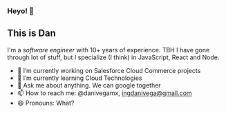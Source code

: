 ### Heyo! 👋
## This is Dan

I'm a *software engineer* with 10+ years of experience. TBH I have gone through lot of stuff, but I specialize (I think) in JavaScript, React and Node.

- 🔭 I’m currently working on Salesforce Cloud Commerce projects
- 🌱 I’m currently learning Cloud Technologies
- 💬 Ask me about anything. We can google together
- 📫 How to reach me: @danivegamx, ingdanivega@gmail.com
- 😄 Pronouns: What?

<!--
**danivegamx/danivegamx** is a ✨ _special_ ✨ repository because its `README.md` (this file) appears on your GitHub profile.

Here are some ideas to get you started:

- 🔭 I’m currently working on ...
- 🌱 I’m currently learning ...
- 👯 I’m looking to collaborate on ...
- 🤔 I’m looking for help with ...
- 💬 Ask me about ...
- 📫 How to reach me: ...
- 😄 Pronouns: ...
- ⚡ Fun fact: ...
-->

